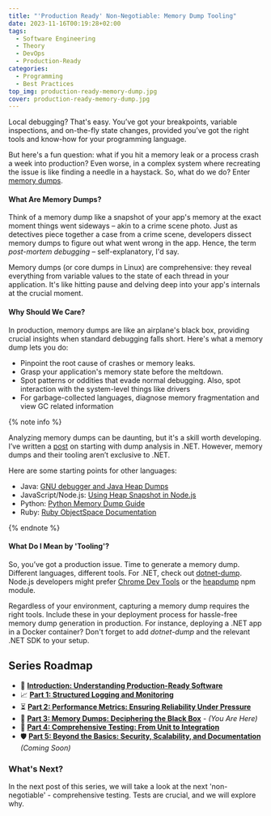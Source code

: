 ```yaml
---
title: "'Production Ready' Non-Negotiable: Memory Dump Tooling"
date: 2023-11-16T00:19:28+02:00
tags:
  - Software Engineering
  - Theory
  - DevOps
  - Production-Ready
categories:
  - Programming
  - Best Practices
top_img: production-ready-memory-dump.jpg
cover: production-ready-memory-dump.jpg
---
```


Local debugging? That's easy. You’ve got your breakpoints, variable inspections, and on-the-fly state changes, provided you’ve got the right tools and know-how for your programming language.

But here's a fun question: what if you hit a memory leak or a process crash a week into production? Even worse, in a complex system where recreating the issue is like finding a needle in a haystack. So, what do we do? Enter [memory dumps](https://en.wikipedia.org/wiki/Core_dump).

#### What Are Memory Dumps?

Think of a memory dump like a snapshot of your app's memory at the exact moment things went sideways – akin to a crime scene photo. Just as detectives piece together a case from a crime scene, developers dissect memory dumps to figure out what went wrong in the app. Hence, the term *post-mortem debugging* – self-explanatory, I'd say.

Memory dumps (or core dumps in Linux) are comprehensive: they reveal everything from variable values to the state of each thread in your application. It's like hitting pause and delving deep into your app's internals at the crucial moment.

#### Why Should We Care?

In production, memory dumps are like an airplane's black box, providing crucial insights when standard debugging falls short. Here's what a memory dump lets you do:

* Pinpoint the root cause of crashes or memory leaks.
* Grasp your application's memory state before the meltdown.
* Spot patterns or oddities that evade normal debugging. Also, spot interaction with the system-level things like drivers
* For garbage-collected languages, diagnose memory fragmentation and view GC related information

{% note info %}

Analyzing memory dumps can be daunting, but it's a skill worth developing. I’ve written a [post](https://www.graymatterdeveloper.com/2020/02/12/setting-up-windbg/) on starting with dump analysis in .NET. However, memory dumps and their tooling aren’t exclusive to .NET.

Here are some starting points for other languages:

* Java: [GNU debugger and Java Heap Dumps](https://medium.com/platform-engineer/speeding-up-java-heap-dumps-with-gnu-debugger-c01562e2b8f0)
* JavaScript/Node.js: [Using Heap Snapshot in Node.js](https://nodejs.org/en/docs/guides/diagnostics/memory/using-heap-snapshot)
* Python: [Python Memory Dump Guide](https://gist.github.com/toolness/d56c1aab317377d5d17a)
* Ruby: [Ruby ObjectSpace Documentation](https://docs.ruby-lang.org/en/master/ObjectSpace.html)

{% endnote %}

#### What Do I Mean by 'Tooling'?

So, you’ve got a production issue. Time to generate a memory dump. Different languages, different tools. For .NET, check out [dotnet-dump](https://github.com/dotnet/diagnostics/blob/main/documentation/dotnet-dump-instructions.md). Node.js developers might prefer [Chrome Dev Tools](https://nodejs.org/en/docs/guides/diagnostics/memory/using-heap-snapshot#get-the-heap-snapshot) or the [heapdump](https://www.npmjs.com/package/heapdump) npm module.

Regardless of your environment, capturing a memory dump requires the right tools. Include these in your deployment process for hassle-free memory dump generation in production. For instance, deploying a .NET app in a Docker container? Don't forget to add *dotnet-dump* and the relevant .NET SDK to your setup.

## Series Roadmap

- 🔖 [**Introduction: Understanding Production-Ready Software**](https://www.graymatterdeveloper.com/2023/11/14/production-ready-intro/)
- 📈 [**Part 1: Structured Logging and Monitoring**](https://www.graymatterdeveloper.com/2023/11/14/production-ready-logging-monitoring/)
- ⏳ [**Part 2: Performance Metrics: Ensuring Reliability Under Pressure**](https://www.graymatterdeveloper.com/2023/11/15/production-ready-performance-metrics/)
- 🧰 [**Part 3: Memory Dumps: Deciphering the Black Box**](https://www.graymatterdeveloper.com/2023/11/15/production-ready-memory-dumps/) - *(You Are Here)*
- 🧪 [**Part 4: Comprehensive Testing: From Unit to Integration**](https://www.graymatterdeveloper.com/2023/11/18/production-ready-testing/)
- 🛡️ [**Part 5: Beyond the Basics: Security, Scalability, and Documentation**](#) *(Coming Soon)*

### What's Next?

In the next post of this series, we will take a look at the next 'non-negotiable' - comprehensive testing. Tests are crucial, and we will explore why.

